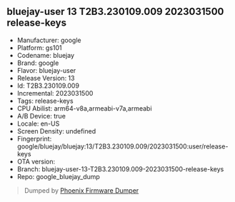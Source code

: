 ## bluejay-user 13 T2B3.230109.009 2023031500 release-keys
- Manufacturer: google
- Platform: gs101
- Codename: bluejay
- Brand: google
- Flavor: bluejay-user
- Release Version: 13
- Id: T2B3.230109.009
- Incremental: 2023031500
- Tags: release-keys
- CPU Abilist: arm64-v8a,armeabi-v7a,armeabi
- A/B Device: true
- Locale: en-US
- Screen Density: undefined
- Fingerprint: google/bluejay/bluejay:13/T2B3.230109.009/2023031500:user/release-keys
- OTA version: 
- Branch: bluejay-user-13-T2B3.230109.009-2023031500-release-keys
- Repo: google_bluejay_dump


>Dumped by [Phoenix Firmware Dumper](https://github.com/DroidDumps/phoenix_firmware_dumper)
